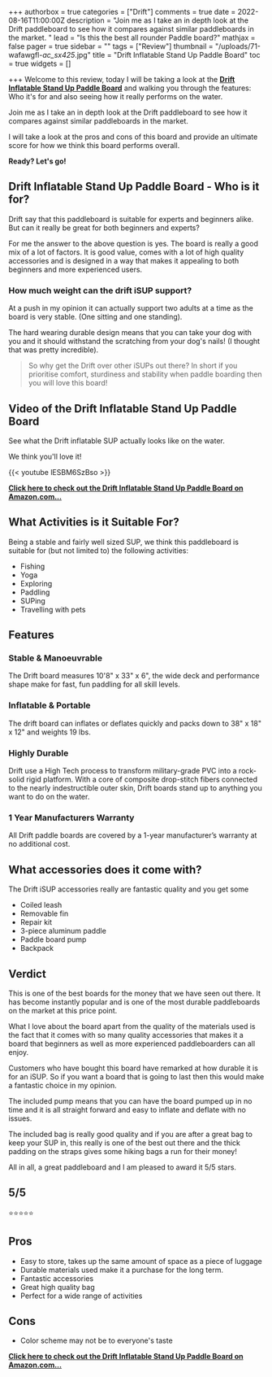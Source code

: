 +++
authorbox = true
categories = ["Drift"]
comments = true
date = 2022-08-16T11:00:00Z
description = "Join me as I take an in depth look at the Drift paddleboard to see how it compares against similar paddleboards in the market.  "
lead = "Is this the best all rounder Paddle board?"
mathjax = false
pager = true
sidebar = ""
tags = ["Review"]
thumbnail = "/uploads/71-wafawgfl-_ac_sx425_.jpg"
title = "Drift Inflatable Stand Up Paddle Board"
toc = true
widgets = []

+++
Welcome to this review, today I will be taking a look at the [**Drift Inflatable Stand Up Paddle Board**](https://www.amazon.com/DRIFT-Inflatable-Accessories-Lightweight-Backpack/dp/B082MVY4PL?pd_rd_i=B0B355VH6C&th=1&psc=1&linkCode=ll1&tag=paddleboardmaster-20&linkId=66ea454556d174eea75fca0df085cdb8&language=en_US&ref_=as_li_ss_tl) and walking you through the features: Who it's for and also seeing how it really performs on the water.

Join me as I take an in depth look at the Drift paddleboard to see how it compares against similar paddleboards in the market.

I will take a look at the pros and cons of this board and provide an ultimate score for how we think this board performs overall.

**Ready? Let's go!**

## Drift Inflatable Stand Up Paddle Board - Who is it for?

Drift say that this paddleboard is suitable for experts and beginners alike. But can it really be great for both beginners and experts?

For me the answer to the above question is yes.  The board is really a good mix of a lot of factors.  It is good value, comes with a lot of high quality accessories and is designed in a way that makes it appealing to both beginners and more experienced users.

### How much weight can the drift iSUP support?

At a push in my opinion it can actually support two adults at a time as the board is very stable. (One sitting and one standing).

The hard wearing durable design means that you can take your dog with you and it should withstand the scratching from your dog's nails!  (I thought that was pretty incredible).

> So why get the Drift over other iSUPs out there? In short if you prioritise comfort, sturdiness and stability when paddle boarding then you will love this board!

## Video of the Drift Inflatable Stand Up Paddle Board

See what the Drift inflatable SUP actually looks like on the water.  

We think you'll love it!

{{< youtube lESBM6SzBso >}}

[**Click here to check out the Drift Inflatable Stand Up Paddle Board  on Amazon.com...**](https://www.amazon.com/DRIFT-Inflatable-Accessories-Lightweight-Backpack/dp/B082MVY4PL?pd_rd_i=B0B355VH6C&th=1&psc=1&linkCode=ll1&tag=paddleboardmaster-20&linkId=66ea454556d174eea75fca0df085cdb8&language=en_US&ref_=as_li_ss_tl)

## What Activities is it Suitable For?

Being a stable and fairly well sized SUP, we think this paddleboard is suitable for (but not limited to) the following activities:

* Fishing
* Yoga
* Exploring
* Paddling
* SUPing
* Travelling with pets

## Features

### Stable & Manoeuvrable

The Drift board measures 10'8" x 33" x 6", the wide deck and performance shape make for fast, fun paddling for all skill levels.

### Inflatable & Portable

The drift board can inflates or deflates quickly and packs down to 38" x 18" x 12" and weights 19 lbs.

### Highly Durable

Drift use a High Tech process to transform military-grade PVC into a rock-solid rigid platform. With a core of composite drop-stitch fibers connected to the nearly indestructible outer skin, Drift boards stand up to anything you want to do on the water.

### 1 Year Manufacturers Warranty

All Drift paddle boards are covered by a 1-year manufacturer’s warranty at no additional cost.

## What accessories does it come with?

The Drift iSUP accessories really are fantastic quality and you get some

* Coiled leash
* Removable fin
* Repair kit
* 3-piece aluminum paddle
* Paddle board pump
* Backpack

## Verdict

This is one of the best boards for the money that we have seen out there.  It has become instantly popular and is one of the most durable paddleboards on the market at this price point.

What I love about the board apart from the quality of the materials used is the fact that it comes with so many quality accessories that makes it a board that beginners as well as more experienced paddleboarders can all enjoy.

Customers who have bought this board have remarked at how durable it is for an iSUP.  So if you want a board that is going to last then this would make a fantastic choice in my opinion.

The included pump means that you can have the board pumped up in no time and it is all straight forward and easy to inflate and deflate with no issues.

The included bag is really good quality and if you are after a great bag to keep your SUP in, this really is one of the best out there and the thick padding on the straps gives some hiking bags a run for their money!

All in all, a great paddleboard and I am pleased to award it 5/5 stars.

## 5/5

⭐⭐⭐⭐⭐

## Pros

* Easy to store, takes up the same amount of space as a piece of luggage
* Durable materials used make it a purchase for the long term.
* Fantastic accessories
* Great high quality bag
* Perfect for a wide range of activities

## Cons

* Color scheme may not be to everyone's taste

[**Click here to check out the Drift Inflatable Stand Up Paddle Board  on Amazon.com...**](https://www.amazon.com/DRIFT-Inflatable-Accessories-Lightweight-Backpack/dp/B082MVY4PL?pd_rd_i=B0B355VH6C&th=1&psc=1&linkCode=ll1&tag=paddleboardmaster-20&linkId=66ea454556d174eea75fca0df085cdb8&language=en_US&ref_=as_li_ss_tl)